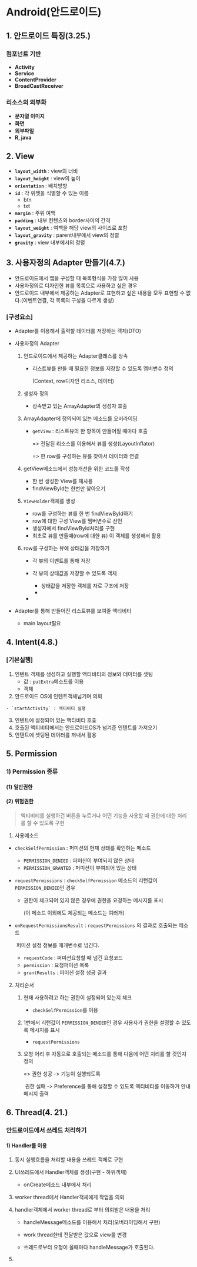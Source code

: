 # Android(안드로이드)

## 1. 안드로이드 특징(3.25.)

### 컴포넌트 기반

* **Activity**
* **Service**
* **ContentProvider**
* **BroadCastReceiver**

### 리소스의 외부화

* **문자열 이미지**
* **화면**
* **외부파일**
* **R, java**

## 2. View

* **`layout_width`** : view의 너비
* **`layout_height`** : view의 높이
* **`orientation`** : 배치방향
* **`id`** : 각 위젯을 식별할 수 있는 이름
  * btn
  * txt
* **`margin`** : 주위 여백
* **`padding`** : 내부 컨텐츠와 border사이의 간격
* **`layout_weight`** : 여백을 해당 view의 사이즈로 포함
* **`layout_gravity`** : parent내부에서 view의 정렬
* **`gravity`** : view 내부에서의 정렬

## 3. 사용자정의 Adapter 만들기(4.7.)

* 안드로이드에서 앱을 구성할 때 목록형식을 가장 많이 사용
* 사용자정의로 디자인한 뷰를 목록으로 사용하고 싶은 경우
* 안드로이드 내부에서 제공하는 Adapter로 표현하고 싶은 내용을 모두 표현할 수 없다.(이벤트연결, 각 목록의 구성을 다르게 생성)

### [구성요소]

* Adapter를 이용해서 출력할 데이터를 저장하는 객체(DTO)

* 사용자정의 Adapter

  1. 안드로이드에서 제공하는 Adapter클래스를 상속

     - 리스트뷰를 만들 때 필요한 정보를 저장할 수 있도록 멤버변수 정의

       (Context, row디자인 리소스, 데이터)

  2. 생성자 정의

     - 상속받고 있는 ArrayAdapter의 생성자 호출

  3. ArrayAdapter에 정의되어 있는 메소드를 오버라이딩

     - `getView` : 리스트뷰의 한 항목이 만들어질 때마다 호출

       => 전달된 리소스를 이용해서 뷰를 생성(LayoutInflator)

       => 한 row를 구성하는 뷰를 찾아서 데이터와 연결

  4. getView메소드에서 성능개선을 위한 코드를 작성

     - 한 번 생성한 View를 재사용
     - findViewById는 한번만 찾아오기

  5. `ViewHolder`객체를 생성

     - row를 구성하는 뷰를 한 번 findViewById하기
     - row에 대한 구성 View를 멤버변수로 선언
     - 생성자에서 findViewById처리를 구현
     - 최초로 뷰를 만들때(row에 대한 뷰) 이 객체를 생성해서 활용

  6. row를 구성하는 뷰에 상태값을 저장하기

     - 각 뷰의 이벤트를 통해 저장
     - 각 뷰의 상태값을 저장할 수 있도록 객체
       -  상태값을 저장한 객체를 자료 구조에 저장
       - 

     - 

* Adapter를 통해 만들어진 리스트뷰를 보여줄 액티비티

  * main layout필요

## 4. Intent(4.8.)

### [기본실행]

  1. 인텐트 객체를 생성하고 실행할 액티비티의 정보와 데이터를 셋팅
     - 값 : `putExtra`메소드를 이용
     - 객체
  2. 안드로이드 OS에 인텐트객체넘기며 의뢰

    - `startActivity` : 액티비티 실행
  3. 인텐트에 설정되어 있는 액티비티 호춫
  4. 호출된 액티비티에서는 안드로이드OS가 넘겨준 인텐트를 가져오기
  5. 인텐트에 셋팅된 데이터를 꺼내서 활용

## 5. Permission

### 1) Permission 종류

#### (1) 일반권한

#### (2) 위험권한

> 엑티비티를 실행하건 버튼을 누르거나 어떤 기능을 사용할 때 권한에 대한 처리를 할 수 있도록 구현

1.  사용메소드
   - `checkSelfPermission` : 퍼미션의 현재 상태를 확인하는 메소드
     
     - `PERMISSION_DENIED` : 퍼미션이 부여되지 않은 상태
     - `PERMISSION_GRANTED` : 퍼미션이 부여되어 있는 상태
     
   - `requestPermissions` : `checkSelfPermission` 메소드의 리턴값이 `PERMISSION_DENIED`인 경우
   
     - 권한이 체크되어 있지 않은 경우에 권한을 요청하는 메시지를 표시
   
       (이 메소드 이외에도 제공되는 메소드는 여러개)
   
   - `onRequestPermissionsResult` : `requestPermissions` 의 결과로 호출되는 메소드
   
     ​															퍼미션 설정 정보를 매개변수로 넘긴다.
   
     - `requestCode` : 퍼미션요청할 때 넘긴 요청코드
     - `permission` : 요청퍼미션 목록
     - `grantResults` : 퍼미션 설정 성공 결과
2. 처리순서
   1. 현재 사용하려고 하는 권한이 설정되어 있는지 체크
   
      - `checkSelfPermission`를 이용
   
   2. 1번에서 리턴값이 `PERMISSION_DENIED`인 경우 사용자가 권한을 설정할 수 있도록 메시지를 표시
   
      - `requestPermissions`
   
   3. 요청 어리 후 자동으로 호출되는 메소드를 통해 다음에 어떤 처리를 할 것인지 정의
   
      => 권한 성공 -> 기능이 실행되도록
   
      ​      권한 실패 -> Preference를 통해 설정할 수 있도록 엑티비티를 이동하거 안내 메시지 출력

## 6. Thread(4. 21.)

### 안드로이드에서 쓰레드 처리하기

#### 1) Handler를 이용

1. 동시 실행흐름을 처리할 내용을 쓰레드 객체로 구현

2. UI쓰레드에서 Handler객체를 생성(구현 - 하위객체)

   - onCreate메소드 내부에서 처리

3. worker thread에서 Handler객체에게 작업을 의뢰

4. handler객체에서 worker thread로 부터 의뢰받은 내용을 처리

   - handleMessage메소드를 이용해서 처리(오버라이딩해서 구현)

   - work thread한테 전달받은 값으로 view를 변경
   - 쓰레드로부터 요청이 올때마다 handleMessage가 호출된다.

5. 